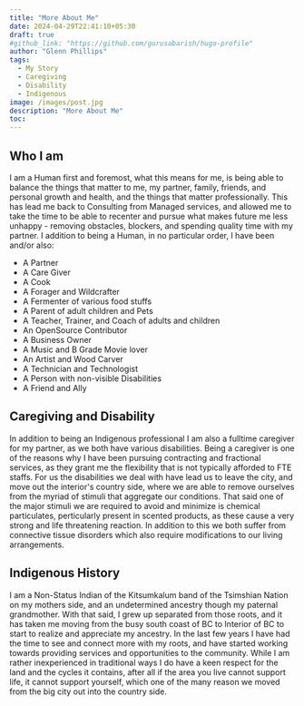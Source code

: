 ```yaml
---
title: "More About Me"
date: 2024-04-29T22:41:10+05:30
draft: true
#github_link: "https://github.com/gurusabarish/hugo-profile"
author: "Glenn Phillips"
tags:
  - My Story
  - Caregiving
  - Disability
  - Indigenous
image: /images/post.jpg
description: "More About Me"
toc: 
---
```


## Who I am

I am a Human first and foremost, what this means for me, is being able to balance the things that matter to me, my partner, family, friends, and personal growth and health, and the things that matter professionally.  This has lead me back to Consulting from Managed services, and allowed me to take the time to be able to recenter and pursue what makes future me less unhappy - removing obstacles, blockers, and spending quality time with my partner. I addition to being a Human, in no particular order, I have been and/or also:
- A Partner
- A Care Giver
- A Cook
- A Forager and Wildcrafter
- A Fermenter of various food stuffs
- A Parent of adult children and Pets
- A Teacher, Trainer, and Coach of adults and children
- An OpenSource Contributor
- A Business Owner
- A Music and B Grade Movie lover
- An Artist and Wood Carver
- A Technician and Technologist
- A Person with non-visible Disabilities
- A Friend and Ally

## Caregiving and Disability

In addition to being an Indigenous professional I am also a fulltime caregiver for my partner, as we both have various disabilities. Being a caregiver is one of the reasons why I have been pursuing contracting and fractional services, as they grant me the flexibility that is not typically afforded to FTE staffs.  For us the disabilities we deal with have lead us to leave the city, and move out the interior's country side, where we are able to remove ourselves from the myriad of stimuli that aggregate our conditions. That said one of the major stimuli we are required to avoid and minimize is chemical particulates, perticularly present in scented products, as these cause a very strong and life threatening reaction.  In addition to this we both suffer from connective tissue disorders which also require modifications to our living arrangements.

## Indigenous History

I am a Non-Status Indian of the Kitsumkalum band of the Tsimshian Nation on my mothers side, and an undetermined ancestry though my paternal grandmother. With that said, I grew up separated from those roots, and it has taken me moving from the busy south coast of BC to Interior of BC to start to realize and appreciate my ancestry. In the last few years I have had the time to see and connect more with my roots, and have started working towards providing services and opportunities to the community.  While I am rather inexperienced in traditional ways I do have a keen respect for the land and the cycles it contains, after all if the area you live cannot support life, it cannot support yourself, which one of the many reason we moved from the big city out into the country side.